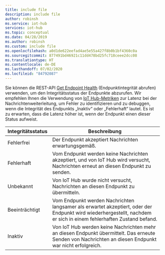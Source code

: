 ```yaml
---
title: include file
description: include file
author: robinsh
ms.service: iot-hub
services: iot-hub
ms.topic: conceptual
ms.date: 04/28/2019
ms.author: robinsh
ms.custom: include file
ms.openlocfilehash: a0d1de622eefad4ae5e55a427f8b0b1bf4360c0a
ms.sourcegitcommit: 877491bd46921c11dd478bd25fc718ceee2dcc08
ms.translationtype: HT
ms.contentlocale: de-DE
ms.lasthandoff: 07/02/2020
ms.locfileid: "84792087"
---
```

Sie können die REST-API [Get Endpoint Health](https://docs.microsoft.com/rest/api/iothub/iothubresource/getendpointhealth#iothubresource_getendpointhealth) (Endpunktintegrität abrufen) verwenden, um den Integritätsstatus der Endpunkte abzurufen. Wir empfehlen Ihnen die Verwendung von [IoT Hub-Metriken](../articles/iot-hub/iot-hub-metrics.md) zur Latenz bei der Nachrichtenweiterleitung, um Fehler zu identifizieren und zu debuggen, wenn die Integrität des Endpunkts „Inaktiv“ oder „Fehlerhaft“ lautet. Es ist zu erwarten, dass die Latenz höher ist, wenn der Endpunkt einen dieser Status aufweist.


|Integritätsstatus|Beschreibung|
|---|---|
|Fehlerfrei|Der Endpunkt akzeptiert Nachrichten erwartungsgemäß.|
|Fehlerhaft|Vom Endpunkt werden keine Nachrichten akzeptiert, und von IoT Hub wird versucht, Nachrichten erneut an diesen Endpunkt zu senden.|
|Unbekannt|Von IoT Hub wurde nicht versucht, Nachrichten an diesen Endpunkt zu übermitteln.|
|Beeinträchtigt|Vom Endpunkt werden Nachrichten langsamer als erwartet akzeptiert, oder der Endpunkt wird wiederhergestellt, nachdem er sich in einem fehlerhaften Zustand befand.|
|Inaktiv|Von IoT Hub werden keine Nachrichten mehr an diesen Endpunkt übermittelt. Das erneute Senden von Nachrichten an diesen Endpunkt war nicht erfolgreich.|
